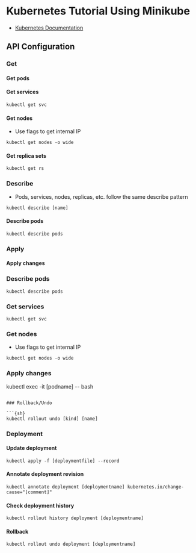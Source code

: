 # Kubernetes Tutorial Using Minikube

- [Kubernetes Documentation](https://kubernetes.io/docs/home/)

## API Configuration

### Get

#### Get pods

#### Get services

```{sh}
kubectl get svc
```

#### Get nodes

- Use flags to get internal IP

```{sh}
kubectl get nodes -o wide
```

#### Get replica sets

```{sh}
kubectl get rs
```

### Describe

- Pods, services, nodes, replicas, etc. follow the same describe pattern

```{sh}
kubectl describe [name]
```

#### Describe pods

```{sh}
kubectl describe pods
```

### Apply

#### Apply changes

### Describe pods

```{sh}
kubectl describe pods
```

### Get services

```{sh}
kubectl get svc
```

### Get nodes

- Use flags to get internal IP

```{sh}
kubectl get nodes -o wide
```

### Apply changes

kubectl exec -it [podname] -- bash
```

### Rollback/Undo

```{sh}
kubectl rollout undo [kind] [name]
```

### Deployment

#### Update deployment

```{sh}
kubectl apply -f [deploymentfile] --record
```

#### Annotate deployment revision

```{sh}
kubectl annotate deployment [deploymentname] kubernetes.io/change-cause="[comment]"
```

#### Check deployment history

```{sh}
kubectl rollout history deployment [deploymentname]
```

#### Rollback

```{sh}
kubectl rollout undo deployment [deploymentname]
```

